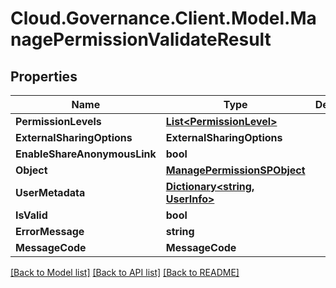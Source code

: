 # Cloud.Governance.Client.Model.ManagePermissionValidateResult
## Properties

Name | Type | Description | Notes
------------ | ------------- | ------------- | -------------
**PermissionLevels** | [**List&lt;PermissionLevel&gt;**](PermissionLevel.md) |  | [optional] 
**ExternalSharingOptions** | **ExternalSharingOptions** |  | [optional] 
**EnableShareAnonymousLink** | **bool** |  | [optional] 
**Object** | [**ManagePermissionSPObject**](ManagePermissionSPObject.md) |  | [optional] 
**UserMetadata** | [**Dictionary&lt;string, UserInfo&gt;**](UserInfo.md) |  | [optional] 
**IsValid** | **bool** |  | [optional] 
**ErrorMessage** | **string** |  | [optional] 
**MessageCode** | **MessageCode** |  | [optional] 

[[Back to Model list]](../README.md#documentation-for-models) [[Back to API list]](../README.md#documentation-for-api-endpoints) [[Back to README]](../README.md)

